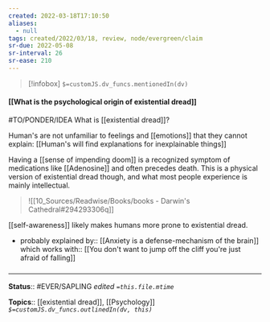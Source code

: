 ```yaml
---
created: 2022-03-18T17:10:50 
aliases:
  - null
tags: created/2022/03/18, review, node/evergreen/claim
sr-due: 2022-05-08
sr-interval: 26
sr-ease: 210
---
```

> [!infobox]
`$=customJS.dv_funcs.mentionedIn(dv)`

#### [[What is the psychological origin of existential dread]] 

#TO/PONDER/IDEA What is [[existential dread]]?

Human's are not unfamiliar to feelings and [[emotions]] that they cannot explain:
[[Human's will find explanations for inexplainable things]]

Having a [[sense of impending doom]] is a recognized symptom of medications like [[Adenosine]] and often precedes death. This is a physical version of existential dread though, and what most people experience is mainly intellectual.

> ![[10_Sources/Readwise/Books/books - Darwin's Cathedral#294293306q]]

[[self-awareness]] likely makes humans more prone to existential dread. 


- probably
explained by:: [[Anxiety is a defense-mechanism of the brain]]
which
works with:: [[You don't want to jump off the cliff you're just afraid of falling]]

### <hr class="footnote"/>

**Status**:: #EVER/SAPLING 
*edited `=this.file.mtime`*

**Topics**:: [[existential dread]], [[Psychology]]
*`$=customJS.dv_funcs.outlinedIn(dv, this)`*
